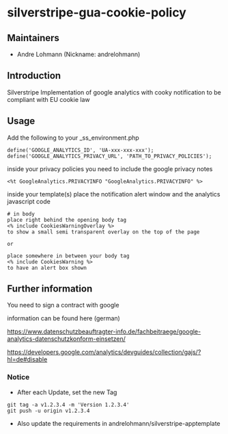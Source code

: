 # silverstripe-gua-cookie-policy

## Maintainers

 * Andre Lohmann (Nickname: andrelohmann)
  <lohmann dot andre at googlemail dot com>

## Introduction

Silverstripe Implementation of google analytics with cooky notification to be compliant with EU cookie law

## Usage

Add the following to your _ss_environment.php

```
define('GOOGLE_ANALYTICS_ID', 'UA-xxx-xxx-xxx');
define('GOOGLE_ANALYTICS_PRIVACY_URL', 'PATH_TO_PRIVACY_POLICIES');
```

inside your privacy policies you need to include the google privacy notes
```
<%t GoogleAnalytics.PRIVACYINFO "GoogleAnalytics.PRIVACYINFO" %>
```
inside your template(s) place the notification alert window and the analytics javascript code

```
# in body
place right behind the opening body tag
<% include CookiesWarningOverlay %>
to show a small semi transparent overlay on the top of the page

or

place somewhere in between your body tag
<% include CookiesWarning %>
to have an alert box shown

```

## Further information

You need to sign a contract with google

information can be found here (german)

https://www.datenschutzbeauftragter-info.de/fachbeitraege/google-analytics-datenschutzkonform-einsetzen/

https://developers.google.com/analytics/devguides/collection/gajs/?hl=de#disable

### Notice
 * After each Update, set the new Tag
```
git tag -a v1.2.3.4 -m 'Version 1.2.3.4'
git push -u origin v1.2.3.4
```
 * Also update the requirements in andrelohmann/silverstripe-apptemplate
